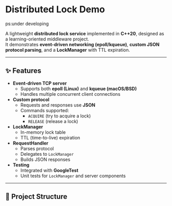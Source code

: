 # Distributed Lock Demo

ps:under developing

A lightweight **distributed lock service** implemented in **C++20**, designed as a learning-oriented middleware project.  
It demonstrates **event-driven networking (epoll/kqueue)**, **custom JSON protocol parsing**, and a **LockManager** with TTL expiration.

---

## ✨ Features
- **Event-driven TCP server**
  - Supports both **epoll (Linux)** and **kqueue (macOS/BSD)**
  - Handles multiple concurrent client connections
- **Custom protocol**
  - Requests and responses use **JSON**
  - Commands supported:
    - `ACQUIRE` (try to acquire a lock)
    - `RELEASE` (release a lock)
- **LockManager**
  - In-memory lock table
  - TTL (time-to-live) expiration
- **RequestHandler**
  - Parses protocol
  - Delegates to `LockManager`
  - Builds JSON responses
- **Testing**
  - Integrated with **GoogleTest**
  - Unit tests for `LockManager` and server components

---

## 📂 Project Structure